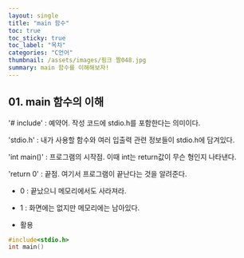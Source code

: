 ```yaml
---
layout: single
title: "main 함수"
toc: true
toc_sticky: true
toc_label: "목차"
categories: "C언어"
thumbnail: /assets/images/핑크 짤048.jpg
summary: main 함수를 이해해보자!
---
```


## 01. main 함수의 이해

'# include' : 예약어. 작성 코드에 stdio.h를 포함한다는 의미이다.

'stdio.h' : 내가 사용할 함수와 여러 입출력 관련 정보들이 stdio.h에 담겨있다.

'int main()' : 프로그램의 시작점. 이때 int는 return값이 무슨 형인지 나타낸다.

'return 0' : 끝점. 여기서 프로그램이 끝난다는 것을 알려준다.
* 0 : 끝났으니 메모리에서도 사라져라.
* 1 : 화면에는 없지만 메모리에는 남아있다.

* 활용
~~~c
#include<stdio.h>
int main()
~~~
